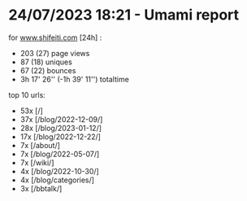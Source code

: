 # 24/07/2023 18:21 - Umami report
for www.shifeiti.com [24h] :

 - 203 (27) page views
 - 87 (18) uniques
 - 67 (22) bounces
 - 3h 17' 26'' (-1h 39' 11'') totaltime


top 10 urls:
 - 53x [/]
 - 37x [/blog/2022-12-09/]
 - 28x [/blog/2023-01-12/]
 - 17x [/blog/2022-12-22/]
 - 7x [/about/]
 - 7x [/blog/2022-05-07/]
 - 7x [/wiki/]
 - 4x [/blog/2022-10-30/]
 - 4x [/blog/categories/]
 - 3x [/bbtalk/]


